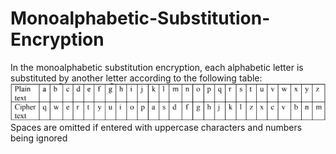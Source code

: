 # Monoalphabetic-Substitution-Encryption
In the monoalphabetic substitution encryption, each alphabetic letter is substituted by another letter according to the following table:
![image](image.png)
Spaces are omitted if entered with uppercase characters and numbers being ignored
